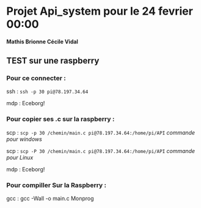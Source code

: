 # Projet Api_system pour le 24 fevrier 00:00 
#### Mathis Brionne Cécile Vidal 

## TEST sur une raspberry
### Pour ce connecter :

ssh : `ssh -p 30 pi@78.197.34.64`   

mdp : Eceborg!

### Pour copier ses .c sur la raspberry : 

scp : `scp -p 30 /chemin/main.c pi@78.197.34.64:/home/pi/API` _commande_ _pour_ _windows_ 

scp : `scp -P 30 /chemin/main.c pi@78.197.34.64:/home/pi/API` _commande_ _pour_ _Linux_

mdp : Eceborg!

### Pour compiller **Sur la Raspberry** :

gcc : gcc -Wall -o main.c Monprog
